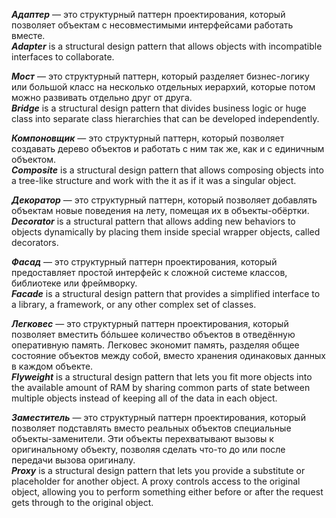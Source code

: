 ***Адаптер*** — это структурный паттерн проектирования, который позволяет объектам с несовместимыми интерфейсами работать вместе.\
***Adapter*** is a structural design pattern that allows objects with incompatible interfaces to collaborate.

***Мост*** — это структурный паттерн, который разделяет бизнес-логику или большой класс на несколько отдельных иерархий, которые потом можно развивать отдельно друг от друга.\
***Bridge*** is a structural design pattern that divides business logic or huge class into separate class hierarchies that can be developed independently.

***Компоновщик*** — это структурный паттерн, который позволяет создавать дерево объектов и работать с ним так же, как и с единичным объектом.\
***Composite*** is a structural design pattern that allows composing objects into a tree-like structure and work with the it as if it was a singular object.

***Декоратор*** — это структурный паттерн, который позволяет добавлять объектам новые поведения на лету, помещая их в объекты-обёртки.\
***Decorator*** is a structural pattern that allows adding new behaviors to objects dynamically by placing them inside special wrapper objects, called decorators.

***Фасад*** — это структурный паттерн проектирования, который предоставляет простой интерфейс к сложной системе классов, библиотеке или фреймворку.\
***Facade*** is a structural design pattern that provides a simplified interface to a library, a framework, or any other complex set of classes.

***Легковес*** — это структурный паттерн проектирования, который позволяет вместить бóльшее количество объектов в отведённую оперативную память. Легковес экономит память, разделяя общее состояние объектов между собой, вместо хранения одинаковых данных в каждом объекте.\
***Flyweight*** is a structural design pattern that lets you fit more objects into the available amount of RAM by sharing common parts of state between multiple objects instead of keeping all of the data in each object.

***Заместитель*** — это структурный паттерн проектирования, который позволяет подставлять вместо реальных объектов специальные объекты-заменители. Эти объекты перехватывают вызовы к оригинальному объекту, позволяя сделать что-то до или после передачи вызова оригиналу.\
***Proxy*** is a structural design pattern that lets you provide a substitute or placeholder for another object. A proxy controls access to the original object, allowing you to perform something either before or after the request gets through to the original object.

